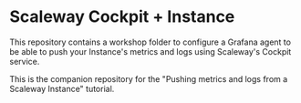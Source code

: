 # Scaleway Cockpit + Instance

This repository contains a workshop folder to configure a Grafana agent to be able to push your Instance's metrics and logs using Scaleway's Cockpit service.

This is the companion repository for the "Pushing metrics and logs from a Scaleway Instance" tutorial.
